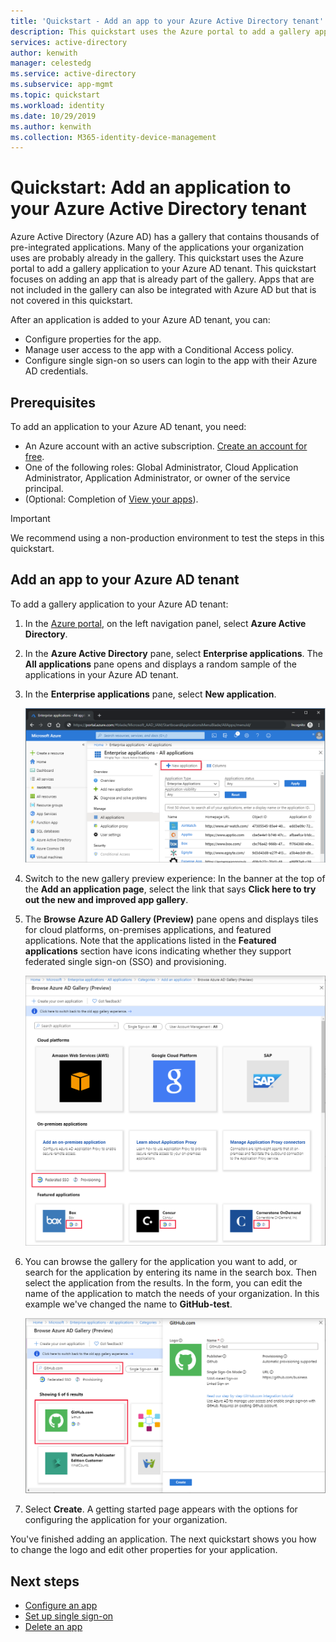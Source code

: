 ```yaml
---
title: 'Quickstart - Add an app to your Azure Active Directory tenant'
description: This quickstart uses the Azure portal to add a gallery application to your Azure Active Directory (Azure AD) tenant.
services: active-directory
author: kenwith
manager: celestedg
ms.service: active-directory
ms.subservice: app-mgmt
ms.topic: quickstart
ms.workload: identity
ms.date: 10/29/2019
ms.author: kenwith
ms.collection: M365-identity-device-management
---
```


# Quickstart: Add an application to your Azure Active Directory tenant

Azure Active Directory (Azure AD) has a gallery that contains thousands of pre-integrated applications. Many of the applications your organization uses are probably already in the gallery. This quickstart uses the Azure portal to add a gallery application to your Azure AD tenant. This quickstart focuses on adding an app that is already part of the gallery. Apps that are not included in the gallery can also be integrated with Azure AD but that is not covered in this quickstart. 

After an application is added to your Azure AD tenant, you can:

- Configure properties for the app.
- Manage user access to the app with a Conditional Access policy.
- Configure single sign-on so users can login to the app with their Azure AD credentials.

## Prerequisites

To add an application to your Azure AD tenant, you need:

- An Azure account with an active subscription. [Create an account for free](https://azure.microsoft.com/free/?WT.mc_id=A261C142F).
- One of the following roles: Global Administrator, Cloud Application Administrator, Application Administrator, or owner of the service principal.
- (Optional: Completion of [View your apps](view-applications-portal.md)).

>[!IMPORTANT]
>We recommend using a non-production environment to test the steps in this quickstart.

## Add an app to your Azure AD tenant

To add a gallery application to your Azure AD tenant:

1. In the [Azure portal](https://portal.azure.com), on the left navigation panel, select **Azure Active Directory**.

1. In the **Azure Active Directory** pane, select **Enterprise applications**. The **All applications** pane opens and displays a random sample of the applications in your Azure AD tenant.

1. In the **Enterprise applications** pane, select **New application**. 

    ![Select New application to add a gallery app to your tenant](media/add-application-portal/new-application.png)

1. Switch to the new gallery preview experience: In the banner at the top of the **Add an application page**, select the link that says **Click here to try out the new and improved app gallery**.

1. The **Browse Azure AD Gallery (Preview)** pane opens and displays tiles for cloud platforms, on-premises applications, and featured applications. Note that the applications listed in the **Featured applications** section have icons indicating whether they support federated single sign-on (SSO) and provisioning.

    ![Search for an app by name or category](media/add-application-portal/browse-gallery.png)

1. You can browse the gallery for the application you want to add, or search for the application by entering its name in the search box. Then select the application from the results. In the form, you can edit the name of the application to match the needs of your organization. In this example we've changed the name to **GitHub-test**.

    ![Shows how to add an application from the gallery](media/add-application-portal/create-application.png)

1. Select **Create**. A getting started page appears with the options for configuring the application for your organization.

You've finished adding an application. The next quickstart shows you how to change the logo and edit other properties for your application.

## Next steps

- [Configure an app](add-application-portal-configure.md)
- [Set up single sign-on](add-application-portal-setup-sso.md)
- [Delete an app](delete-application-portal.md)